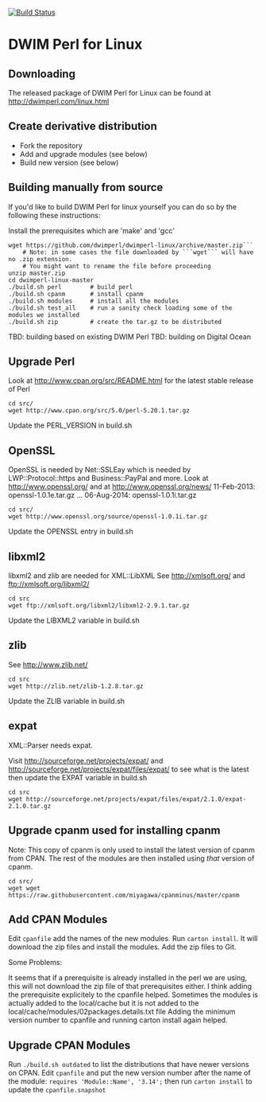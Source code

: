 [![Build Status](https://travis-ci.org/dwimperl/dwimperl-linux.png)](https://travis-ci.org/dwimperl/dwimperl-linux)


DWIM Perl for Linux
====================

Downloading
-----------

The released package of DWIM Perl for Linux can be found at http://dwimperl.com/linux.html

Create derivative distribution
------------------------------

* Fork the repository
* Add and upgrade modules (see below)
* Build new version (see below)


Building manually from source
------------------------------

If you'd like to build DWIM Perl for linux yourself you can do so by the following these instructions:

Install the prerequisites which are 'make' and 'gcc'

```
wget https://github.com/dwimperl/dwimperl-linux/archive/master.zip```
    # Note: in some cases the file downloaded by ```wget``` will have no .zip extension.
    # You might want to rename the file before proceeding
unzip master.zip
cd dwimperl-linux-master
./build.sh perl        # build perl
./build.sh cpanm       # install cpanm
./build.sh modules     # install all the modules
./build.sh test_all    # run a sanity check loading some of the modules we installed
./build.sh zip         # create the tar.gz to be distributed
```

TBD: building based on existing DWIM Perl
TBD: building on Digital Ocean



Upgrade Perl
-------------

Look at http://www.cpan.org/src/README.html for the latest stable release of Perl

```
cd src/
wget http://www.cpan.org/src/5.0/perl-5.20.1.tar.gz
```

Update the PERL_VERSION in build.sh

OpenSSL
-------

OpenSSL is needed by Net::SSLEay which is needed by LWP::Protocol::https
and Business::PayPal and more.
Look at http://www.openssl.org/  and at http://www.openssl.org/news/
11-Feb-2013:	openssl-1.0.1e.tar.gz
...
06-Aug-2014:    openssl-1.0.1i.tar.gz

```
cd src/
wget http://www.openssl.org/source/openssl-1.0.1i.tar.gz
```

Update the OPENSSL entry in build.sh


libxml2
-------

libxml2 and zlib are needed for XML::LibXML
See http://xmlsoft.org/ and ftp://xmlsoft.org/libxml2/

```
cd src
wget ftp://xmlsoft.org/libxml2/libxml2-2.9.1.tar.gz
```

Update the LIBXML2 variable in build.sh


zlib
-----

See http://www.zlib.net/

```
cd src
wget http://zlib.net/zlib-1.2.8.tar.gz
```

Update the ZLIB variable in build.sh


expat
-----

XML::Parser needs expat.

Visit http://sourceforge.net/projects/expat/
and http://sourceforge.net/projects/expat/files/expat/ to see what is the latest then update
the EXPAT variable in build.sh

```
cd src
wget http://sourceforge.net/projects/expat/files/expat/2.1.0/expat-2.1.0.tar.gz
```


Upgrade cpanm used for installing cpanm
---------------------------------------

Note: This copy of cpanm is only used to install the latest version of cpanm from CPAN.
The rest of the modules are then installed using *that* version of cpanm.

```
cd src/
wget wget https://raw.githubusercontent.com/miyagawa/cpanminus/master/cpanm
```

Add CPAN Modules
----------------

Edit ```cpanfile``` add the names of the new modules.
Run ```carton install```. It will download the zip files and install the modules.
Add the zip files to Git.

Some Problems:

It seems that if a prerequisite is already installed in the perl we are using,
this will not download the zip file of that prerequisites either. I think adding the prerequisite
explicitely to the cpanfile helped.
Sometimes the modules is actually added to the local/cache but it is not added to the
local/cache/modules/02packages.details.txt file
Adding the minimum version number to cpanfile and running carton install again helped.

Upgrade CPAN Modules
---------------------

Run ```./build.sh outdated``` to list the distributions that have newer versions on CPAN.
Edit ```cpanfile``` and put the new version number after the name of the module:
```requires 'Module::Name', '3.14';```
then run ```carton install``` to update the ```cpanfile.snapshot```





